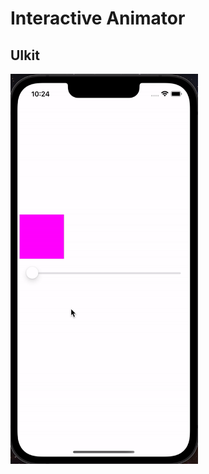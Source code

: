 # Interactive Animator 
## UIkit

<p>
<img src="https://github.com/v3n3ra/Interactive-Animator/blob/main/Screen.gif" width="300"> 
</p>
